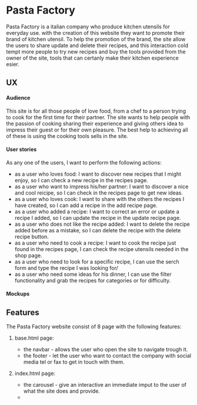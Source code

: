 # Pasta Factory

Pasta Factory is a italian company who produce kitchen utensils for everyday use. with the creation of this website they want to promote their brand
of kitchen utensil.
To help the promotion of the brand, the site allow the users to share update and delete their recipes, and this interaction cold tempt more people 
to try new recipes and buy the tools provided from the owner of the site, tools that can certanly make their kitchen experience esier.

## UX 

#### Audience

This site is for all those people of love food, from a chef to a person trying to cook for the first time for their partner. The site wants 
to help people with the passion of cooking sharing their experience and giving others idea to impress their guest or for their own pleasure.
The best help to achieving all of these is using the cooking tools sells in the site.

#### User stories

As any one of the users, I want to perform the following actions:

* as a user who loves food: I want to discover new recipes that I might enjoy, so I can check a new recipe in the recipes page.
* as a user who want to impress his/her partner: I want to discover a nice and cool reicipe, so I can check in the recipes page to get new ideas.
* as a user who loves cook: I want to share with the others the recipes I have created, so I can add a recipe in the add recipe page.
* as a user who added a recipe: I want to correct an error or update a recipe I added, so I can update the recipe in the update recipe page.
* as a user who does not like the recipe added: I want to delete the recipe added before as a mistake, so I can delete the recipe with the delete recipe button.
* as a user who need to cook a recipe: I want to cook the recipe just found in the recipes page, I can check the recipe utensils needed in the shop page. 
* as a user who need to look for a specific recipe, I can use the serch form and type the recipe I was looking for/
* as a user who need some ideas for his dinner, I can use the filter functionality and grab the recipes for categories or for difficulty.

#### Mockups



## Features

The Pasta Factory website consist of 8 page with the following features:

1. base.html page:
   * the navbar - allows the user who open the site to navigate trough it.
   * the footer - let the user who want to contact the company with social media tel or fax to get in touch with them.
   
2. index.html page:
    * the carousel - give an interactive an immediate imput to the user of what the site does and provide.
    * 